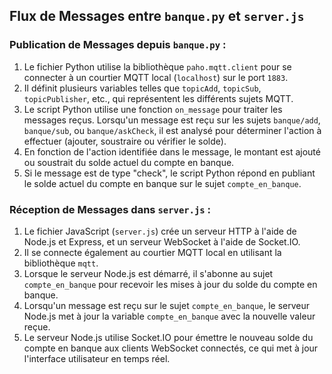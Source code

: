 ## Flux de Messages entre `banque.py` et `server.js`

### Publication de Messages depuis `banque.py` :

1. Le fichier Python utilise la bibliothèque `paho.mqtt.client` pour se connecter à un courtier MQTT local (`localhost`) sur le port `1883`.
2. Il définit plusieurs variables telles que `topicAdd`, `topicSub`, `topicPublisher`, etc., qui représentent les différents sujets MQTT.
3. Le script Python utilise une fonction `on_message` pour traiter les messages reçus. Lorsqu'un message est reçu sur les sujets `banque/add`, `banque/sub`, ou `banque/askCheck`, il est analysé pour déterminer l'action à effectuer (ajouter, soustraire ou vérifier le solde).
4. En fonction de l'action identifiée dans le message, le montant est ajouté ou soustrait du solde actuel du compte en banque.
5. Si le message est de type "check", le script Python répond en publiant le solde actuel du compte en banque sur le sujet `compte_en_banque`.

### Réception de Messages dans `server.js` :

1. Le fichier JavaScript (`server.js`) crée un serveur HTTP à l'aide de Node.js et Express, et un serveur WebSocket à l'aide de Socket.IO.
2. Il se connecte également au courtier MQTT local en utilisant la bibliothèque `mqtt`.
3. Lorsque le serveur Node.js est démarré, il s'abonne au sujet `compte_en_banque` pour recevoir les mises à jour du solde du compte en banque.
4. Lorsqu'un message est reçu sur le sujet `compte_en_banque`, le serveur Node.js met à jour la variable `compte_en_banque` avec la nouvelle valeur reçue.
5. Le serveur Node.js utilise Socket.IO pour émettre le nouveau solde du compte en banque aux clients WebSocket connectés, ce qui met à jour l'interface utilisateur en temps réel.

